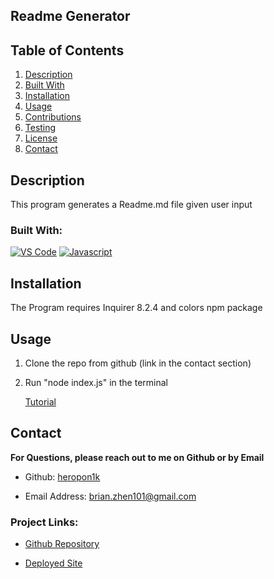   
  ## Readme Generator
  ## Table of Contents
<ol>
<li>
<a href="#description"> Description </a>
</li>
<li> <a href="#built-with"> Built With </a>
</li>
<li><a href="#installation"> Installation </a>
</li>
<li>
<a href="#usage"> Usage </a>
</li>
<li><a href="#contributions"> Contributions </a>
</li>
<li>
<a href="#testing"> Testing </a>
</li>
<li>
<a href="#license"> License </a>
</li>
<li>
<a href="#contact"> Contact </a>
</li> 
</ol>

## Description 
 
  This program generates a Readme.md file given user input
 

### Built With: 

  [![VS Code](https://img.shields.io/badge/IDE-VSCode-0000ff?style=plastic&logo=VisualStudioCode&logoWidth=10)](https://code.visualstudio.com/docs)
  [![Javascript](https://img.shields.io/badge/Language-JavaScript-ff0000?style=plastic&logo=JavaScript&logoWidth=10)](https://javascript.info/)

## Installation 
 
   The Program requires Inquirer 8.2.4 and colors npm package

## Usage 


1. Clone the repo from github (link in the contact section) 
2. Run "node index.js" in the terminal

   [Tutorial](https://app.screencastify.com/v3/watch/maQIpUpO3OqhHeCPYrgU)


## Contact 
 
**For Questions, please reach out to me on Github or by Email** 

  - Github: 
   [heropon1k](https://github.com/heropon1k)

  - Email Address: 
  [brian.zhen101@gmail.com](mailto:brian.zhen101@gmail.com)

  ### Project Links: 

 - [Github Repository](https://github.com/heropon1k/Readme-Generator)

 - [Deployed Site](https://heropon1k.github.io/Readme-Generator/)
